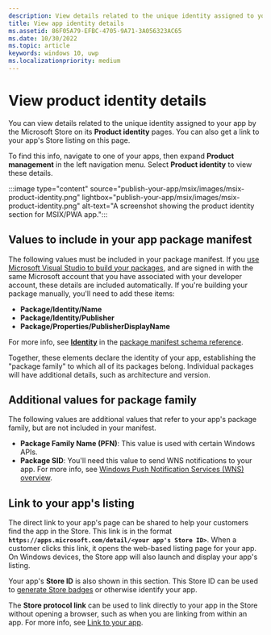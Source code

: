 ```yaml
---
description: View details related to the unique identity assigned to your app by the Microsoft Store, and get a link to your app's Store listing.
title: View app identity details
ms.assetid: 86F05A79-EFBC-4705-9A71-3A056323AC65
ms.date: 10/30/2022
ms.topic: article
keywords: windows 10, uwp
ms.localizationpriority: medium
---
```

# View product identity details


You can view details related to the unique identity assigned to your app by the Microsoft Store on its **Product identity** pages. You can also get a link to your app's Store listing on this page.

To find this info, navigate to one of your apps, then expand **Product management** in the left navigation menu. Select **Product identity** to view these details.

:::image type="content" source="publish-your-app/msix/images/msix-product-identity.png" lightbox="publish-your-app/msix/images/msix-product-identity.png" alt-text="A screenshot showing the product identity section for MSIX/PWA app.":::

## Values to include in your app package manifest

The following values must be included in your package manifest. If you [use Microsoft Visual Studio to build your packages](/windows/msix/package/packaging-uwp-apps), and are signed in with the same Microsoft account that you have associated with your developer account, these details are included automatically. If you're building your package manually, you'll need to add these items:

-   **Package/Identity/Name**
-   **Package/Identity/Publisher**
-   **Package/Properties/PublisherDisplayName**

For more info, see [**Identity**](/uwp/schemas/appxpackage/uapmanifestschema/element-identity) in the [package manifest schema reference](/uwp/schemas/appxpackage/uapmanifestschema/schema-root).

Together, these elements declare the identity of your app, establishing the "package family" to which all of its packages belong. Individual packages will have additional details, such as architecture and version.


## Additional values for package family

The following values are additional values that refer to your app's package family, but are not included in your manifest.

-   **Package Family Name (PFN)**: This value is used with certain Windows APIs.
-   **Package SID**: You'll need this value to send WNS notifications to your app. For more info, see [Windows Push Notification Services (WNS) overview](/windows/apps/design/shell/tiles-and-notifications/windows-push-notification-services--wns--overview).


## Link to your app's listing

The direct link to your app's page can be shared to help your customers find the app in the Store. This link is in the format **`https://apps.microsoft.com/detail/<your app's Store ID>`**. When a customer clicks this link, it opens the web-based listing page for your app. On Windows devices, the Store app will also launch and display your app's listing.

Your app's **Store ID** is also shown in this section. This Store ID can be used to [generate Store badges](https://developer.microsoft.com/store/badges) or otherwise identify your app.

The **Store protocol link** can be used to link directly to your app in the Store without opening a browser, such as when you are linking from within an app. For more info, see [Link to your app](link-to-your-app.md).



 

 
